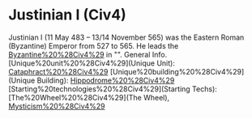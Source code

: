 # Justinian I (Civ4)

Justinian I (11 May 483 – 13/14 November 565) was the Eastern Roman (Byzantine) Emperor from 527 to 565. He leads the [Byzantine%20%28Civ4%29](Byzantines) in "".
General Info.
[Unique%20unit%20%28Civ4%29](Unique Unit): [Cataphract%20%28Civ4%29](Cataphract)
[Unique%20building%20%28Civ4%29](Unique Building): [Hippodrome%20%28Civ4%29](Hippodrome)
[Starting%20technologies%20%28Civ4%29](Starting Techs): [The%20Wheel%20%28Civ4%29](The Wheel), [Mysticism%20%28Civ4%29](Mysticism)
